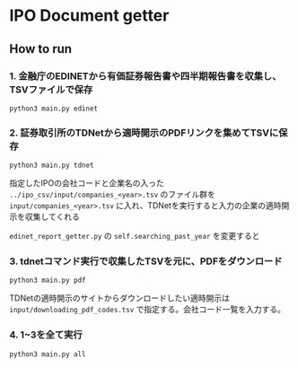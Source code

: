 # IPO Document getter 

## How to run

### 1. 金融庁のEDINETから有価証券報告書や四半期報告書を収集し、TSVファイルで保存

	python3 main.py edinet


### 2. 証券取引所のTDNetから適時開示のPDFリンクを集めてTSVに保存

	python3 main.py tdnet
	
指定したIPOの会社コードと企業名の入った `../ipo_csv/input/companies_<year>.tsv` のファイル群を `input/companies_<year>.tsv` に入れ、TDNetを実行すると入力の企業の適時開示を収集してくれる

`edinet_report_getter.py` の `self.searching_past_year` を変更すると


### 3. tdnetコマンド実行で収集したTSVを元に、PDFをダウンロード

	python3 main.py pdf

TDNetの適時開示のサイトからダウンロードしたい適時開示は `input/downloading_pdf_codes.tsv` で指定する。会社コード一覧を入力する。


### 4. 1~3を全て実行

	python3 main.py all
	
	

